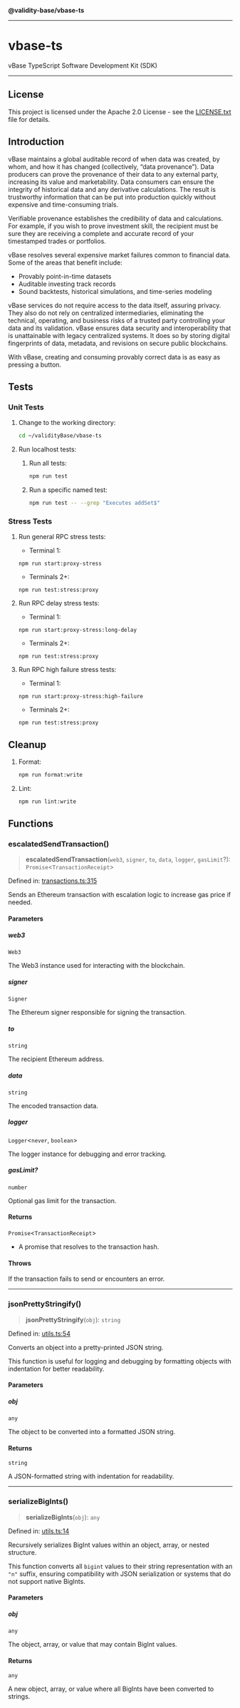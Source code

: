 **@validity-base/vbase-ts**

***

# vbase-ts

vBase TypeScript Software Development Kit (SDK)

---

## License

This project is licensed under the Apache 2.0 License - see the [LICENSE.txt](_media/LICENSE.txt) file for details.

## Introduction

vBase maintains a global auditable record of when data was created, by whom, and how it has changed (collectively, “data provenance”). Data producers can prove the provenance of their data to any external party, increasing its value and marketability. Data consumers can ensure the integrity of historical data and any derivative calculations. The result is trustworthy information that can be put into production quickly without expensive and time-consuming trials.

Verifiable provenance establishes the credibility of data and calculations. For example, if you wish to prove investment skill, the recipient must be sure they are receiving a complete and accurate record of your timestamped trades or portfolios.

vBase resolves several expensive market failures common to financial data. Some of the areas that benefit include:

- Provably point-in-time datasets
- Auditable investing track records
- Sound backtests, historical simulations, and time-series modeling

vBase services do not require access to the data itself, assuring privacy. They also do not rely on centralized intermediaries, eliminating the technical, operating, and business risks of a trusted party controlling your data and its validation. vBase ensures data security and interoperability that is unattainable with legacy centralized systems. It does so by storing digital fingerprints of data, metadata, and revisions on secure public blockchains.

With vBase, creating and consuming provably correct data is as easy as pressing a button.

## Tests

### Unit Tests

1. Change to the working directory:

   ```bash
   cd ~/validityBase/vbase-ts
   ```

1. Run localhost tests:

   1. Run all tests:

      ```bash
      npm run test
      ```

   1. Run a specific named test:

      ```bash
      npm run test -- --grep "Executes addSet$"
      ```

### Stress Tests

1. Run general RPC stress tests:

   - Terminal 1:

   ```
   npm run start:proxy-stress
   ```

   - Terminals 2+:

   ```
   npm run test:stress:proxy
   ```

1. Run RPC delay stress tests:

   - Terminal 1:

   ```
   npm run start:proxy-stress:long-delay
   ```

   - Terminals 2+:

   ```
   npm run test:stress:proxy
   ```

1. Run RPC high failure stress tests:

   - Terminal 1:

   ```
   npm run start:proxy-stress:high-failure
   ```

   - Terminals 2+:

   ```
   npm run test:stress:proxy
   ```

## Cleanup

1. Format:

   ```bash
   npm run format:write
   ```

1. Lint:

   ```bash
   npm run lint:write
   ```

## Functions

### escalatedSendTransaction()

> **escalatedSendTransaction**(`web3`, `signer`, `to`, `data`, `logger`, `gasLimit`?): `Promise`\<`TransactionReceipt`\>

Defined in: [transactions.ts:315](https://github.com/validityBase/vbase-ts/blob/559f11464642d93162e9d52c743fca719ef9901d/src/vbase/transactions.ts#L315)

Sends an Ethereum transaction with escalation logic to increase gas price if needed.

#### Parameters

##### web3

`Web3`

The Web3 instance used for interacting with the blockchain.

##### signer

`Signer`

The Ethereum signer responsible for signing the transaction.

##### to

`string`

The recipient Ethereum address.

##### data

`string`

The encoded transaction data.

##### logger

`Logger`\<`never`, `boolean`\>

The logger instance for debugging and error tracking.

##### gasLimit?

`number`

Optional gas limit for the transaction.

#### Returns

`Promise`\<`TransactionReceipt`\>

- A promise that resolves to the transaction hash.

#### Throws

If the transaction fails to send or encounters an error.

***

### jsonPrettyStringify()

> **jsonPrettyStringify**(`obj`): `string`

Defined in: [utils.ts:54](https://github.com/validityBase/vbase-ts/blob/559f11464642d93162e9d52c743fca719ef9901d/src/vbase/utils.ts#L54)

Converts an object into a pretty-printed JSON string.

This function is useful for logging and debugging by formatting objects
with indentation for better readability.

#### Parameters

##### obj

`any`

The object to be converted into a formatted JSON string.

#### Returns

`string`

A JSON-formatted string with indentation for readability.

***

### serializeBigInts()

> **serializeBigInts**(`obj`): `any`

Defined in: [utils.ts:14](https://github.com/validityBase/vbase-ts/blob/559f11464642d93162e9d52c743fca719ef9901d/src/vbase/utils.ts#L14)

Recursively serializes BigInt values within an object, array, or nested structure.

This function converts all `bigint` values to their string representation with an `"n"` suffix,
ensuring compatibility with JSON serialization or systems that do not support native BigInts.

#### Parameters

##### obj

`any`

The object, array, or value that may contain BigInt values.

#### Returns

`any`

A new object, array, or value where all BigInts have been converted to strings.
